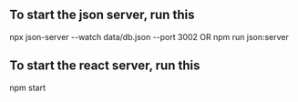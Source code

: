 ## To start the json server, run this
npx json-server --watch data/db.json --port 3002 
OR
npm run json:server

## To start the react server, run this
npm start